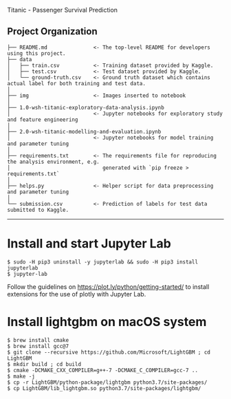 Titanic - Passenger Survival Prediction

Project Organization
------------

    ├── README.md               <- The top-level README for developers using this project.
    ├── data
    │   ├── train.csv           <- Training dataset provided by Kaggle.
    │   ├── test.csv            <- Test dataset provided by Kaggle.
    │   └── ground-truth.csv    <- Ground truth dataset which contains actual label for both training and test data.
    │
    ├── img                     <- Images inserted to notebook
    │
    ├── 1.0-wsh-titanic-exploratory-data-analysis.ipynb
    │                           <- Jupyter notebooks for exploratory study and feature engineering
    │ 
    ├── 2.0-wsh-titanic-modelling-and-evaluation.ipynb
    │                           <- Jupyter notebooks for model training and parameter tuning
    │
    ├── requirements.txt        <- The requirements file for reproducing the analysis environment, e.g.
    │                              generated with `pip freeze > requirements.txt`
    │
    ├── helps.py                <- Helper script for data preprocessing and parameter tuning
    │ 
    └── submission.csv          <- Prediction of labels for test data submitted to Kaggle.

--------

# Install and start Jupyter Lab
```
$ sudo -H pip3 uninstall -y jupyterlab && sudo -H pip3 install jupyterlab
$ jupyter-lab
```
Follow the guidelines on https://plot.ly/python/getting-started/ to install extensions for the use of plotly with Jupyter Lab.


# Install lightgbm on macOS system
```
$ brew install cmake
$ brew install gcc@7
$ git clone --recursive https://github.com/Microsoft/LightGBM ; cd LightGBM
$ mkdir build ; cd build
$ cmake -DCMAKE_CXX_COMPILER=g++-7 -DCMAKE_C_COMPILER=gcc-7 ..
$ make -j
$ cp -r LightGBM/python-package/lightgbm python3.7/site-packages/
$ cp LightGBM/lib_lightgbm.so python3.7/site-packages/lightgbm/
```
